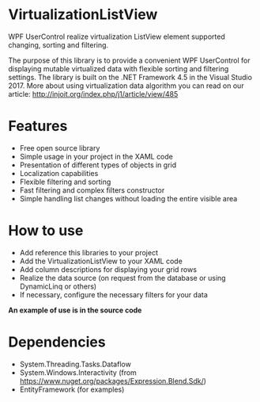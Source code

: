 # VirtualizationListView
WPF UserControl realize virtualization ListView element supported changing, sorting and filtering.

The purpose of this library is to provide a convenient WPF UserControl for displaying mutable virtualized data with flexible sorting and filtering settings.
The library is built on the .NET Framework 4.5 in the Visual Studio 2017.
More about using virtualization data algorithm you can read on our article:
http://injoit.org/index.php/j1/article/view/485

# Features

* Free open source library
* Simple usage in your project in the XAML code
* Presentation of different types of objects in grid
* Localization capabilities
* Flexible filtering and sorting
* Fast filtering and complex filters constructor
* Simple handling list changes without loading the entire visible area

# How to use

* Add reference this libraries to your project
* Add the VirtualizationListView to your XAML code
* Add column descriptions for displaying your grid rows
* Realize the data source (on request from the database or using DynamicLinq or others)
* If necessary, configure the necessary filters for your data

**An example of use is in the source code**

# Dependencies

* System.Threading.Tasks.Dataflow
* System.Windows.Interactivity (from https://www.nuget.org/packages/Expression.Blend.Sdk/)
* EntityFramework (for examples)
